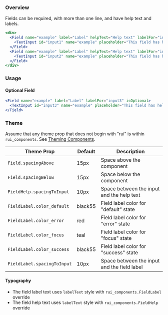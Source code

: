 ### Overview

Fields can be required, with more than one line, and have help text and labels.

```jsx
<div>
  <Field name="example" label="Label" helpText="Help text" labelFor="input1">
    <TextInput id="input1" name="example" placeholder="This field has help text" />
  </Field>
  <Field name="example" label="Label" helpText="Help text" labelFor="input2">
    <TextInput id="input2" name="example" placeholder="This field has help text" shouldAllowLineBreaks />
  </Field>
</div>
```

### Usage

#### Optional Field
```jsx
<Field name="example" label="Label" labelFor="input3" isOptional>
  <TextInput id="input3" name="example" placeholder="This field has help text" />
</Field>
```

### Theme

Assume that any theme prop that does not begin with "rui" is within `rui_components`. See [Theming Components](./#!/Theming%20Components).

| Theme Prop                  | Default | Description                                 |
| --------------------------- | ------- | ------------------------------------------- |
| `Field.spacingAbove`        | 15px    | Space above the component                   |
| `Field.spacingBelow`        | 15px    | Space below the component                   |
| `FieldHelp.spacingToInput`  | 10px    | Space between the input and the help text   |
| `FieldLabel.color_default`  | black55 | Field label color for "default" state       |
| `FieldLabel.color_error`    | red     | Field label color for "error" state         |
| `FieldLabel.color_focus`    | teal    | Field label color for "focus" state         |
| `FieldLabel.color_success`  | black55 | Field label color for "success" state       |
| `FieldLabel.spacingToInput` | 10px    | Space between the input and the field label |

#### Typography

- The field label text uses `labelText` style with `rui_components.FieldLabel` override
- The field help text uses `labelText` style with `rui_components.FieldHelp` override
